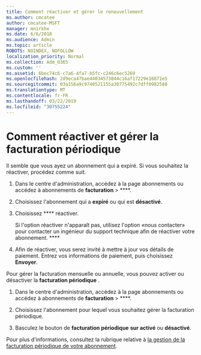 ```yaml
---
title: Comment réactiver et gérer le renouvellement
ms.author: cmcatee
author: cmcatee-MSFT
manager: mnirkhe
ms.date: 6/6/2018
ms.audience: Admin
ms.topic: article
ROBOTS: NOINDEX, NOFOLLOW
localization_priority: Normal
ms.collection: Adm_O365
ms.custom: ''
ms.assetid: 6bec74c6-c7a6-4fa7-b5fc-c246c6ec5269
ms.openlocfilehash: 2d9eca47bae44034573844c16af17229e16871e5
ms.sourcegitcommit: 03a156a9c9740521155a30775492c7dff0982588
ms.translationtype: MT
ms.contentlocale: fr-FR
ms.lasthandoff: 03/22/2019
ms.locfileid: "30755224"
---
```

# <a name="how-to-reactivate-and-manage-recurring-billing"></a>Comment réactiver et gérer la facturation périodique

Il semble que vous ayez un abonnement qui a expiré. Si vous souhaitez la réactiver, procédez comme suit.
  
1. Dans le centre d'administration, accédez à [](https://go.microsoft.com/fwlink/p/?linkid=842054) la page abonnements ou accédez à abonnements de **facturation** \> ****.
    
2. Choisissez l'abonnement qui a **expiré** ou qui est **désactivé**.
    
3. Choisissez **** réactiver.
    
    Si l'option réactiver n'apparaît pas, utilisez l'option «nous contacter» pour contacter un ingénieur du support technique afin de réactiver votre abonnement. **** 
    
4. Afin de réactiver, vous serez invité à mettre à jour vos détails de paiement. Entrez vos informations de paiement, puis choisissez **Envoyer**.
    
Pour gérer la facturation mensuelle ou annuelle, vous pouvez activer ou désactiver la **facturation périodique** . 
  
1. Dans le centre d'administration, accédez à [](https://go.microsoft.com/fwlink/p/?linkid=842054) la page abonnements ou accédez à abonnements de **facturation** \> ****.
    
2. Choisissez l'abonnement pour lequel vous souhaitez gérer la facturation périodique.
    
3. Basculez le bouton de **facturation périodique** **sur activé** ou **désactivé**.
    
Pour plus d'informations, consultez la rubrique relative à [la gestion de la facturation périodique de votre abonnement](https://support.office.com/article/8d83b530-f4ca-47f6-a666-e5791cbacc7e).
  

